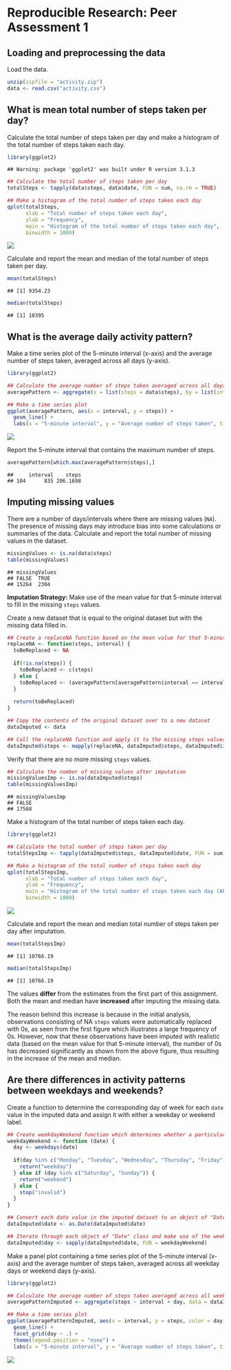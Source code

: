 # Reproducible Research: Peer Assessment 1


## Loading and preprocessing the data
Load the data.


```r
unzip(zipfile = "activity.zip")
data <- read.csv("activity.csv")
```

## What is mean total number of steps taken per day?
Calculate the total number of steps taken per day and make a histogram of the total number of steps taken each day.


```r
library(ggplot2)
```

```
## Warning: package 'ggplot2' was built under R version 3.1.3
```

```r
## Calculate the total number of steps taken per day
totalSteps <- tapply(data$steps, data$date, FUN = sum, na.rm = TRUE)

## Make a histogram of the total number of steps taken each day
qplot(totalSteps,
      xlab = "Total number of steps taken each day",
      ylab = "Frequency",
      main = "Histogram of the total number of steps taken each day",
      binwidth = 1000)
```

![](PA1_template_files/figure-html/unnamed-chunk-2-1.png) 

Calculate and report the mean and median of the total number of steps taken per day.

```r
mean(totalSteps)
```

```
## [1] 9354.23
```

```r
median(totalSteps)
```

```
## [1] 10395
```

## What is the average daily activity pattern?
Make a time series plot of the 5-minute interval (x-axis) and the average number of steps taken, averaged across all days (y-axis).


```r
library(ggplot2)

## Calculate the average number of steps taken averaged across all days
averagePattern <- aggregate(x = list(steps = data$steps), by = list(interval = data$interval), FUN = mean, na.rm = TRUE)

## Make a time series plot
ggplot(averagePattern, aes(x = interval, y = steps)) + 
  geom_line() +
  labs(x = "5-minute interval", y = "Average number of steps taken", title = "Average daily activity pattern")
```

![](PA1_template_files/figure-html/unnamed-chunk-4-1.png) 

Report the 5-minute interval that contains the maximum number of steps.

```r
averagePattern[which.max(averagePattern$steps),]
```

```
##     interval    steps
## 104      835 206.1698
```

## Imputing missing values
There are a number of days/intervals where there are missing values (`NA`). The presence of missing days may introduce bias into some calculations or summaries of the data. Calculate and report the total number of missing values in the dataset.


```r
missingValues <- is.na(data$steps)
table(missingValues)
```

```
## missingValues
## FALSE  TRUE 
## 15264  2304
```

**Imputation Strategy:** Make use of the mean value for that 5-minute interval to fill in the missing `steps` values.

Create a new dataset that is equal to the original dataset but with the missing data filled in.


```r
## Create a replaceNA function based on the mean value for that 5-minute interval
replaceNA <- function(steps, interval) {
  toBeReplaced <- NA
  
  if(!is.na(steps)) {
    toBeReplaced <- c(steps)
  } else {
    toBeReplaced <- (averagePattern[averagePattern$interval == interval, "steps"])
  }
  
  return(toBeReplaced)
}

## Copy the contents of the original dataset over to a new dataset
dataImputed <- data

## Call the replaceNA function and apply it to the missing steps values of the new dataset
dataImputed$steps <- mapply(replaceNA, dataImputed$steps, dataImputed$interval)
```

Verify that there are no more missing `steps` values.


```r
## Calculate the number of missing values after imputation
missingValuesImp <- is.na(dataImputed$steps)
table(missingValuesImp)
```

```
## missingValuesImp
## FALSE 
## 17568
```

Make a histogram of the total number of steps taken each day.


```r
library(ggplot2)

## Calculate the total number of steps taken per day
totalStepsImp <- tapply(dataImputed$steps, dataImputed$date, FUN = sum)

## Make a histogram of the total number of steps taken each day
qplot(totalStepsImp,
      xlab = "Total number of steps taken each day",
      ylab = "Frequency",
      main = "Histogram of the total number of steps taken each day (AFTER imputation)",
      binwidth = 1000)
```

![](PA1_template_files/figure-html/unnamed-chunk-9-1.png) 

Calculate and report the mean and median total number of steps taken per day after imputation.


```r
mean(totalStepsImp)
```

```
## [1] 10766.19
```

```r
median(totalStepsImp)
```

```
## [1] 10766.19
```

The values **differ** from the estimates from the first part of this assignment. Both the mean and median have **increased** after imputing the missing data.

The reason behind this increase is because in the initial analysis, observations consisting of NA `steps` values were automatically replaced with 0s, as seen from the first figure which illustrates a large frequency of 0s. However, now that these observations have been imputed with realistic data (based on the mean value for that 5-minute interval), the number of 0s has decreased significantly as shown from the above figure, thus resulting in the increase of the mean and median.

## Are there differences in activity patterns between weekdays and weekends?

Create a function to determine the corresponding day of week for each `date` value in the imputed data and assign it with either a weekday or weekend label.


```r
## Create weekdayWeekend function which determines whether a particular date is a weekday day or a weekend day
weekdayWeekend <- function (date) {
  day <- weekdays(date)
  
  if(day %in% c("Monday", "Tuesday", "Wednesday", "Thursday", "Friday")) {
    return("weekday")
  } else if (day %in% c("Saturday", "Sunday")) {
    return("weekend")
  } else {
    stop("invalid")
  }
}

## Convert each date value in the imputed dataset to an object of "Date" class
dataImputed$date <- as.Date(dataImputed$date)

## Iterate through each object of "Date" class and make use of the weekdayWeekend function to determine if it is either a weekday day or a weekend day
dataImputed$day <- sapply(dataImputed$date, FUN = weekdayWeekend)
```

Make a panel plot containing a time series plot of the 5-minute interval (x-axis) and the average number of steps taken, averaged across all weekday days or weekend days (y-axis).


```r
library(ggplot2)

## Calculate the average number of steps taken averaged across all weekday days or weekend days
averagePatternImputed <- aggregate(steps ~ interval + day, data = dataImputed, mean)

## Make a time series plot
ggplot(averagePatternImputed, aes(x = interval, y = steps, color = day)) + 
  geom_line() +
  facet_grid(day ~ .) +
  theme(legend.position = "none") +
  labs(x = "5-minute interval", y = "Average number of steps taken", title = "Average daily activity pattern")
```

![](PA1_template_files/figure-html/unnamed-chunk-12-1.png) 
